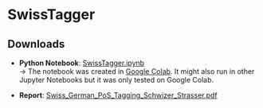 # SwissTagger

## Downloads

* **Python Notebook**: [SwissTagger.ipynb](SwissTagger.ipynb)  
→ The notebook was created in [Google Colab](https://colab.research.google.com/). It might also run in other Jupyter Notebooks but it was only tested on Google Colab.

* **Report**: [Swiss_German_PoS_Tagging_Schwizer_Strasser.pdf](Swiss_German_PoS_Tagging_Schwizer_Strasser.pdf)
